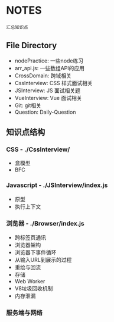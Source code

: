 # NOTES
    汇总知识点
## File Directory
* nodePractice: 一些node练习
* arr_api.js: 一些数组API的应用
* CrossDomain: 跨域相关
* CssInterview: CSS 样式面试相关
* JSInterview: JS 面试相关题
* VueInterview: Vue 面试相关
* Git: git相关
* Question: Daily-Question

## 知识点结构
### CSS - ./CssInterview/
* 盒模型
* BFC
### Javascript - ./JSInterview/index.js
* 原型
* 执行上下文
### 浏览器 - ./Browser/index.js
* 跨标签页通讯 
* 浏览器架构
* 浏览器下事件循环
* 从输入URL到展示的过程
* 重绘与回流
* 存储
* Web Worker
* V8垃圾回收机制
* 内存泄漏
### 服务端与网络





